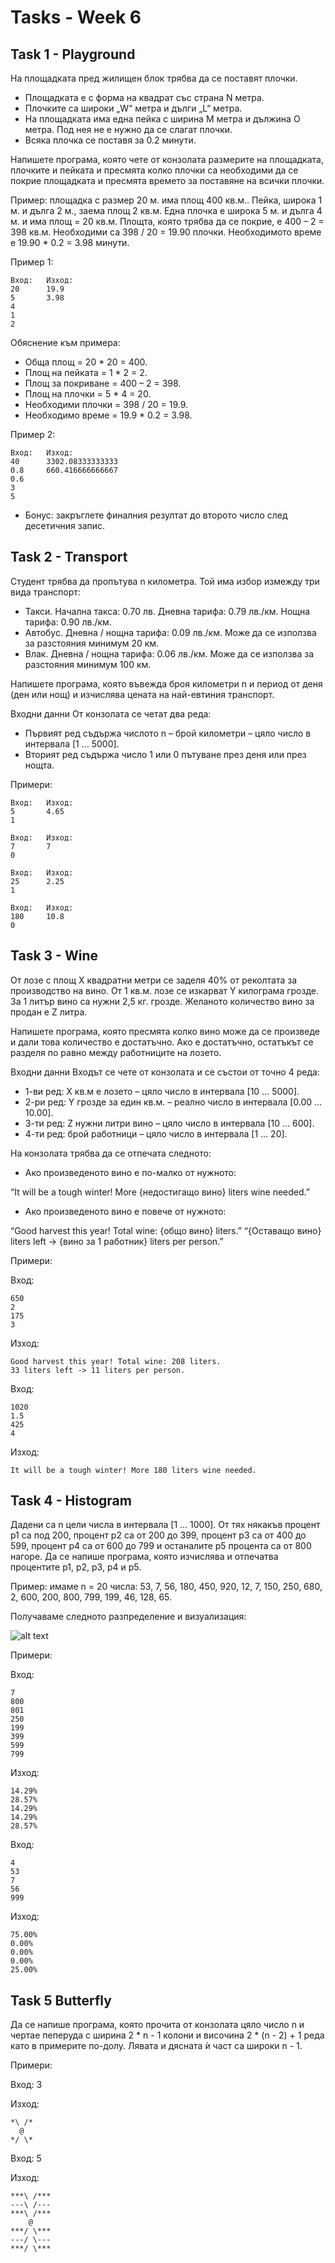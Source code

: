 # Tasks - Week 6

## Task 1 - Playground

На площадката пред жилищен блок трябва да се поставят плочки. 

- Площадката е с форма на квадрат със страна N метра. 
- Плочките са широки „W“ метра и дълги „L“ метра. 
- На площадката има една пейка с ширина M метра и дължина O метра. Под нея не е нужно да се слагат плочки.
- Всяка плочка се поставя за 0.2 минути.

Напишете програма, която чете от конзолата размерите на площадката, плочките и пейката и пресмята колко плочки са необходими да се покрие площадката и пресмята времето за поставяне на всички плочки.

Пример: площадка с размер 20 м. има площ 400 кв.м.. Пейка, широка 1 м. и дълга 2 м., заема площ 2 кв.м. Една плочка е широка 5 м. и дълга 4 м. и има площ = 20 кв.м. Площта, която трябва да се покрие, е 400 – 2 = 398 кв.м. Необходими са 398 / 20 = 19.90 плочки. Необходимото време е 19.90 * 0.2 = 3.98 минути.

Пример 1:
```
Вход:   Изход:
20      19.9
5       3.98
4
1
2
```

Обяснение към примера:

- Обща площ = 20 * 20 = 400.
- Площ на пейката = 1 * 2 = 2.
- Площ за покриване = 400 – 2 = 398.
- Площ на плочки = 5 * 4 = 20.
- Необходими плочки = 398 \/ 20 = 19.9.
- Необходимо време = 19.9 * 0.2 = 3.98.

Пример 2:
```
Вход:   Изход:
40      3302.08333333333
0.8     660.416666666667
0.6
3
5
```

- Бонус: закръглете финалния резултат до второто число след десетичния запис.

## Task 2 - Transport
Студент трябва да пропътува n километра. Той има избор измежду три вида транспорт:

- Такси. Начална такса: 0.70 лв. Дневна тарифа: 0.79 лв./км. Нощна тарифа: 0.90 лв./км.
- Автобус. Дневна / нощна тарифа: 0.09 лв./км. Може да се използва за разстояния минимум 20 км.
- Влак. Дневна / нощна тарифа: 0.06 лв./км. Може да се използва за разстояния минимум 100 км.

Напишете програма, която въвежда броя километри n и период от деня (ден или нощ) и изчислява цената на най-евтиния транспорт.

Входни данни
От конзолата се четат два реда:

- Първият ред съдържа числото n – брой километри – цяло число в интервала [1 … 5000].
- Вторият ред съдържа число 1 или 0 пътуване през деня или през нощта.

Примери:

```
Вход:   Изход:
5       4.65
1
```
```
Вход:   Изход:
7       7
0
```
```
Вход:   Изход:
25      2.25
1
```
```
Вход:   Изход:
180     10.8
0
```

## Task 3 - Wine 
От лозе с площ X квадратни метри се заделя 40% от реколтата за производство на вино. От 1 кв.м. лозе се изкарват Y килограма грозде. За 1 литър вино са нужни 2,5 кг. грозде. Желаното количество вино за продан е Z литра.

Напишете програма, която пресмята колко вино може да се произведе и дали това количество е достатъчно. Ако е достатъчно, остатъкът се разделя по равно между работниците на лозето.

Входни данни
Входът се чете от конзолата и се състои от точно 4 реда:

- 1-ви ред: X кв.м е лозето – цяло число в интервала [10 … 5000].
- 2-ри ред: Y грозде за един кв.м. – реално число в интервала [0.00 … 10.00].
- 3-ти ред: Z нужни литри вино – цяло число в интервала [10 … 600].
- 4-ти ред: брой работници – цяло число в интервала [1 … 20].

На конзолата трябва да се отпечата следното:

* Ако произведеното вино е по-малко от нужното:

“It will be a tough winter! More {недостигащо вино} liters wine needed.”

* Ако произведеното вино е повече от нужното:

“Good harvest this year! Total wine: {общо вино} liters.”
“{Оставащо вино} liters left -> {вино за 1 работник} liters per person.”

Примери:

Вход:
```
650
2
175
3
```
Изход:
```
Good harvest this year! Total wine: 208 liters.
33 liters left -> 11 liters per person.
```

Вход:

```
1020
1.5
425
4
```

Изход:
```
It will be a tough winter! More 180 liters wine needed.
```

## Task 4 - Histogram

Дадени са n цели числа в интервала [1 … 1000]. От тях някакъв процент p1 са под 200, процент p2 са от 200 до 399, процент p3 са от 400 до 599, процент p4 са от 600 до 799 и останалите p5 процента са от 800 нагоре. Да се напише програма, която изчислява и отпечатва процентите p1, p2, p3, p4 и p5.

Пример: имаме n = 20 числа: 53, 7, 56, 180, 450, 920, 12, 7, 150, 250, 680, 2, 600, 200, 800, 799, 199, 46, 128, 65. 

Получаваме следното разпределение и визуализация:

![alt text](./assets/histogram.png)

Примери:

Вход:
```
7
800
801
250
199
399
599
799
```
Изход:
```
14.29%
28.57%
14.29%
14.29%
28.57%
```

Вход:
```
4
53
7
56
999
```
Изход:
```
75.00%
0.00%
0.00%
0.00%
25.00%
```

## Task 5 Butterfly

Да се напише програма, която прочита от конзолата цяло число n и чертае пеперуда с ширина 2 * n - 1 колони и височина 2 * (n - 2) + 1 реда като в примерите по-долу. Лявата и дясната ѝ част са широки n - 1.

Примери:

Вход: 3

Изход:
```
*\ /*
  @  
*/ \*
```

Вход: 5

Изход:
```
***\ /***
---\ /---
***\ /***
    @    
***/ \***
---/ \---
***/ \***
`````
